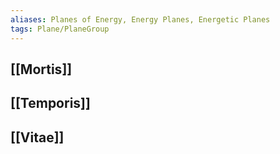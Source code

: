 ```yaml
---
aliases: Planes of Energy, Energy Planes, Energetic Planes
tags: Plane/PlaneGroup
---
```

## [[Mortis]]
## [[Temporis]]
## [[Vitae]]